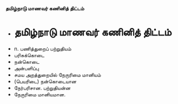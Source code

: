 **தமிழ்நாடு மாணவர் கணினித் திட்டம்**
- # தமிழ்நாடு மாணவர் கணினித் திட்டம்
- n. பணித்துறைப் பற்றுதியம்
- பரிசுக்கொடை
- நன்கொடை
- அன்பளிப்பு
- சமய அறத்துறையில் நேருரிமை மானியம்
- (பெயரிடை) நன்கொடையான
- நேர்பரிசான. பற்றுதியன்ன
- நேருரிமை மானியமான.

